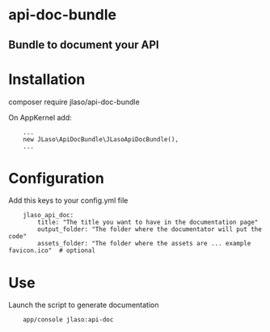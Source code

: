 # api-doc-bundle

## Bundle to document your API

# Installation

composer require jlaso/api-doc-bundle

On AppKernel add:

```
    ...
    new JLaso\ApiDocBundle\JLasoApiDocBundle(),
    ...

```


# Configuration

Add this keys to your config.yml file

```
    jlaso_api_doc:
        title: "The title you want to have in the documentation page"
        output_folder: "The folder where the documentator will put the code"
        assets_folder: "The folder where the assets are ... example favicon.ico"  # optional
```

# Use

Launch the script to generate documentation

```
    app/console jlaso:api-doc
```



